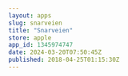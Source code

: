 ```yaml
---
layout: apps
slug: snarveien
title: "Snarveien"
store: apple
app_id: 1345974747
date: 2024-03-20T07:50:45Z
published: 2018-04-25T01:15:30Z
---
```

